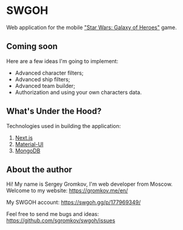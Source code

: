 # SWGOH

Web application for the mobile ["Star Wars: Galaxy of Heroes"](https://www.ea.com/ru-ru/games/starwars/galaxy-of-heroes) game.

## Coming soon

Here are a few ideas I'm going to implement:

- Advanced character filters;
- Advanced ship filters;
- Advanced team builder;
- Authorization and using your own characters data.

## What's Under the Hood?

Technologies used in building the application:

1. [Next.js](https://nextjs.org/)
2. [Material-UI](https://material-ui.com)
3. [MongoDB](https://www.mongodb.com)

## About the author

Hi! My name is Sergey Gromkov, I'm web developer from Moscow. Welcome to my website: https://gromkov.me/en/

My SWGOH account: https://swgoh.gg/p/177969349/

Feel free to send me bugs and ideas: https://github.com/sgromkov/swgoh/issues
